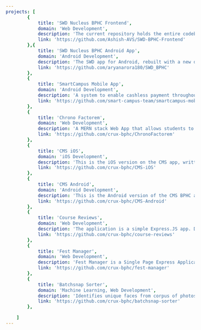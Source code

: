 ```yaml
---
projects: [
		{
			title: 'SWD Nucleus BPHC Frontend',
			domain: 'Web Development',
			description: 'The current repository holds the entire codebase of frontend of SWD Portal of BITS Pilani,Hyderabad Campus.',
			link: 'https://github.com/Ashish-AVS/SWD-BPHC-Frontend'
		},{
			title: 'SWD Nucleus BPHC Android App',
			domain: 'Android Development',
			description: 'The SWD app for Android, rebuilt with a new design and using the best practices in Android Development. Built entirely in Koltin.',
			link: 'https://github.com/aryanarora180/SWD_BPHC'
		},
		{
			title: 'SmartCampus Mobile App',
			domain: 'Android Development',
			description: 'A system to enable cashless payment throughout campus in any case and scenario, be in via mess balance or UPI payments for BPHC.',
			link: 'https://github.com/smart-campus-team/smartcampus-mobile'
		},
		{
			title: 'Chrono Factorem',
			domain: 'Web Development',
			description: 'A MERN stack Web App that allows students to create draft time tables',
			link: 'https://github.com/crux-bphc/ChronoFactorem'
		},
		{
			title: 'CMS iOS',
			domain: 'iOS Development',
			description: 'This is the iOS version on the CMS app, written in Swift. The app utilises the API endpoints provided by Moodle from the server hosted on the CMS Website.',
			link: 'https://github.com/crux-bphc/CMS-iOS'
		},
		{
			title: 'CMS Android',
			domain: 'Android Development',
			description: 'This is the Android version of the CMS BPHC app. The app uses standard Moodle endpoints from the server hosted at the CMS website.',
			link: 'https://github.com/crux-bphc/CMS-Android'
		},
		{
			title: 'Course Reviews',
			domain: 'Web Development',
			description: 'The application is a simple Express.JS app. Database is SQLite3. Auth is provided by Passport.js. To review and rate courses provided by BPHC.',
			link: 'https://github.com/crux-bphc/course-reviews'
		},
		{
			title: 'Fest Manager',
			domain: 'Web Development',
			description: 'Fest Manager is a Single Page Express Application that can be used to easily deploy websites for college fests.',
			link: 'https://github.com/crux-bphc/fest-manager'
		},
		{
			title: 'Batchsnap Sorter',
			domain: 'Machine Learning, Web Development',
			description: 'Identifies unique faces from corpus of photos and allows a person to retrieve all images containing their face. Clustering of images is done on server side by using facial feature embeddings, and the client facing portal is made in React.js.',
			link: 'https://github.com/crux-bphc/batchsnap-sorter'
		},

	]
---
```


